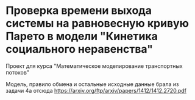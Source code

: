# Проверка времени выхода системы на равновесную кривую Парето в модели "Кинетика социального неравенства"

Проект для курса "Математическое моделирование транспортных потоков"

Модель, правило обмена и остальные исходные данные брала из задачи 4а отсюда https://arxiv.org/ftp/arxiv/papers/1412/1412.2720.pdf

